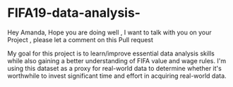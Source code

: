 # FIFA19-data-analysis- 

Hey Amanda, Hope you are doing well , I want to talk with you on your Project , please let a comment on this Pull request

My goal for this project is to learn/improve essential data analysis skills while also gaining a better understanding of FIFA value and wage rules. I'm using this dataset as a proxy for real-world data to determine whether it's worthwhile to invest significant time and effort in acquiring real-world data.
